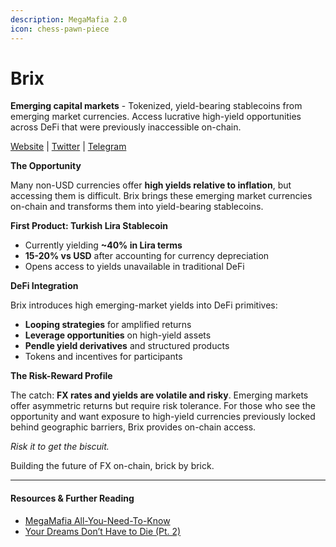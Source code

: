 ```yaml
---
description: MegaMafia 2.0
icon: chess-pawn-piece
---
```


# Brix

**Emerging capital markets** - Tokenized, yield-bearing stablecoins from emerging market currencies. Access lucrative high-yield opportunities across DeFi that were previously inaccessible on-chain.

[Website](https://www.brix.money/) | [Twitter](https://x.com/brix_money) | [Telegram](https://t.me/BrixDotMoney)

**The Opportunity**

Many non-USD currencies offer **high yields relative to inflation**, but accessing them is difficult. Brix brings these emerging market currencies on-chain and transforms them into yield-bearing stablecoins.

**First Product: Turkish Lira Stablecoin**

* Currently yielding **\~40% in Lira terms**
* **15-20% vs USD** after accounting for currency depreciation
* Opens access to yields unavailable in traditional DeFi

**DeFi Integration**

Brix introduces high emerging-market yields into DeFi primitives:

* **Looping strategies** for amplified returns
* **Leverage opportunities** on high-yield assets
* **Pendle yield derivatives** and structured products
* Tokens and incentives for participants

**The Risk-Reward Profile**

The catch: **FX rates and yields are volatile and risky**. Emerging markets offer asymmetric returns but require risk tolerance. For those who see the opportunity and want exposure to high-yield currencies previously locked behind geographic barriers, Brix provides on-chain access.

_Risk it to get the biscuit._

Building the future of FX on-chain, brick by brick.

***

#### Resources & Further Reading

* [MegaMafia All-You-Need-To-Know](https://www.notion.so/MegaMafia-All-You-Need-To-Know-28ee7cdafcdc8036a205f56aa99c1e06)
* [Your Dreams Don’t Have to Die (Pt. 2)](https://x.com/amiralmaimani/status/1976678826663985170)
